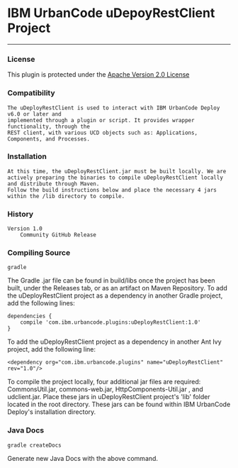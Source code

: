 # IBM UrbanCode uDepoyRestClient Project
---

### License
This plugin is protected under the [Apache Version 2.0 License](https://www.apache.org/licenses/LICENSE-2.0.txt)

### Compatibility
	The uDeployRestClient is used to interact with IBM UrbanCode Deploy v6.0 or later and
    implemented through a plugin or script. It provides wrapper functionality, through the
    REST client, with various UCD objects such as: Applications, Components, and Processes.

### Installation
	At this time, the uDeployRestClient.jar must be built locally. We are actively preparing the binaries to compile uDeployRestClient locally and distribute through Maven.
    Follow the build instructions below and place the necessary 4 jars within the /lib directory to compile.

### History
    Version 1.0
        Community GitHub Release

### Compiling Source
`gradle`

The Gradle .jar file can be found in build/libs once the project has been built, under the Releases tab, or as an artifact on Maven Repository. To add the uDeployRestClient project as a dependency in another Gradle project, add the following lines:
```
dependencies {
    compile 'com.ibm.urbancode.plugins:uDeployRestClient:1.0'
}
```

To add the uDeployRestClient project as a dependency in another Ant Ivy project, add the following line:
```
<dependency org="com.ibm.urbancode.plugins" name="uDeployRestClient" rev="1.0"/>
```

To compile the project locally, four additional jar files are required: CommonsUtil.jar, commons-web.jar, HttpComponents-Util.jar , and udclient.jar.
Place these jars in uDeployRestClient project's 'lib' folder located in the root directory. These jars can be found within IBM UrbanCode Deploy's installation directory.

### Java Docs
`gradle createDocs`

Generate new Java Docs with the above command.
